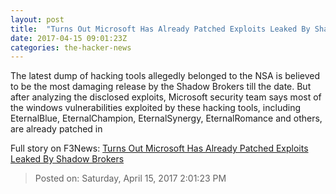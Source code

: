 ```yaml
---
layout: post
title:  "Turns Out Microsoft Has Already Patched Exploits Leaked By Shadow Brokers"
date: 2017-04-15 09:01:23Z
categories: the-hacker-news
---
```


The latest dump of hacking tools allegedly belonged to the NSA is believed to be the most damaging release by the Shadow Brokers till the date. But after analyzing the disclosed exploits, Microsoft security team says most of the windows vulnerabilities exploited by these hacking tools, including EternalBlue, EternalChampion, EternalSynergy, EternalRomance and others, are already patched in


Full story on F3News: [Turns Out Microsoft Has Already Patched Exploits Leaked By Shadow Brokers](http://www.f3nws.com/n/kfFsqB)

> Posted on: Saturday, April 15, 2017 2:01:23 PM
